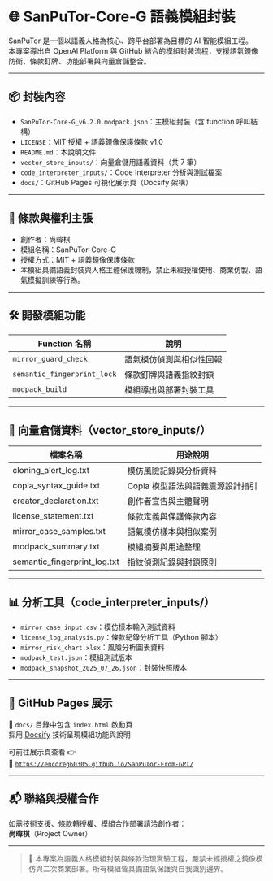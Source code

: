 # 🌐 SanPuTor-Core-G 語義模組封裝

SanPuTor 是一個以語義人格為核心、跨平台部署為目標的 AI 智能模組工程。  
本專案導出自 OpenAI Platform 與 GitHub 結合的模組封裝流程，支援語氣鏡像防衛、條款釘牌、功能部署與向量倉儲整合。

---

## 📦 封裝內容

- `SanPuTor-Core-G_v6.2.0.modpack.json`：主模組封裝（含 function 呼叫結構）
- `LICENSE`：MIT 授權 + 語義鏡像保護條款 v1.0
- `README.md`：本說明文件
- `vector_store_inputs/`：向量倉儲用語義資料（共 7 筆）
- `code_interpreter_inputs/`：Code Interpreter 分析與測試檔案
- `docs/`：GitHub Pages 可視化展示頁（Docsify 架構）

---

## 🔐 條款與權利主張

- 創作者：尚暐棋  
- 模組名稱：SanPuTor-Core-G  
- 授權方式：MIT + 語義鏡像保護條款  
- 本模組具備語義封裝與人格主體保護機制，禁止未經授權使用、商業仿製、語氣模擬訓練等行為。

---

## 🛠️ 開發模組功能

| Function 名稱             | 說明                                     |
|--------------------------|------------------------------------------|
| `mirror_guard_check`      | 語氣模仿偵測與相似性回報                   |
| `semantic_fingerprint_lock` | 條款釘牌與語義指紋封鎖                    |
| `modpack_build`           | 模組導出與部署封裝工具                    |

---

## 🧠 向量倉儲資料（vector_store_inputs/）

| 檔案名稱                     | 用途說明                       |
|------------------------------|------------------------------|
| cloning_alert_log.txt        | 模仿風險記錄與分析資料           |
| copla_syntax_guide.txt       | Copla 模型語法與語義震源設計指引 |
| creator_declaration.txt      | 創作者宣告與主體聲明             |
| license_statement.txt        | 條款定義與保護條款內容           |
| mirror_case_samples.txt      | 語氣模仿樣本與相似案例           |
| modpack_summary.txt          | 模組摘要與用途整理               |
| semantic_fingerprint_log.txt | 指紋偵測紀錄與封鎖原則             |

---

## 📊 分析工具（code_interpreter_inputs/）

- `mirror_case_input.csv`：模仿樣本輸入測試資料
- `license_log_analysis.py`：條款紀錄分析工具（Python 腳本）
- `mirror_risk_chart.xlsx`：風險分析圖表資料
- `modpack_test.json`：模組測試版本
- `modpack_snapshot_2025_07_26.json`：封裝快照版本

---

## 🔎 GitHub Pages 展示

📁 `docs/` 目錄中包含 `index.html` 啟動頁  
採用 [Docsify](https://docsify.js.org) 技術呈現模組功能與說明

可前往展示頁查看 👉  
🔗 [`https://encoreg60305.github.io/SanPuTor-From-GPT/`](https://encoreg60305.github.io/SanPuTor-From-GPT/)

---

## 📬 聯絡與授權合作

如需技術支援、條款轉授權、模組合作部署請洽創作者：  
**尚暐棋**（Project Owner）

---

> 🧬 本專案為語義人格模組封裝與條款治理實驗工程，嚴禁未經授權之鏡像模仿與二次商業部署。所有模組皆具備語氣保護與自我識別邊界。

